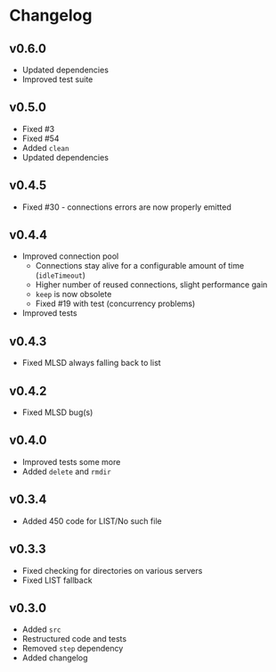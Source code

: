 # Changelog

## v0.6.0

- Updated dependencies
- Improved test suite

## v0.5.0

- Fixed #3
- Fixed #54
- Added `clean`
- Updated dependencies

## v0.4.5

- Fixed #30 - connections errors are now properly emitted

## v0.4.4

- Improved connection pool
  - Connections stay alive for a configurable amount of time (`idleTimeout`)
  - Higher number of reused connections, slight performance gain
  - `keep` is now obsolete
  - Fixed #19 with test (concurrency problems)
- Improved tests

## v0.4.3

- Fixed MLSD always falling back to list

## v0.4.2

- Fixed MLSD bug(s)

## v0.4.0

- Improved tests some more
- Added `delete` and `rmdir`

## v0.3.4

- Added 450 code for LIST/No such file

## v0.3.3

- Fixed checking for directories on various servers
- Fixed LIST fallback

## v0.3.0

- Added `src`
- Restructured code and tests
- Removed `step` dependency
- Added changelog
